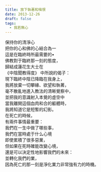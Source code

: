```yaml
---
title: 放下執著和嗔恨
date: 2013-12-26
draft: false
tags:
  - 我若無心
---
```


保持你的清淨心  
把你的心和佛的心結合為一  
這是在臨終時所最需要的•  
佛教對于臨終那一刻的態度，  
歸結成蓮花生大士在  
《中陰聞教得度》 中所說的偈子：  
現下臨終中陰已降臨在我身上，  
我將放棄一切攀緣、欲望和執著，  
毫不散亂地進入教法的清晰覺察中，  
並把我的意識射入本覺的虛空中  
當我離開這個血肉和合的軀體時，  
我將知道它是短暫的幻影。  
在死亡的時候，  
有兩件事情最重要：  
我們在一生中做了哪些事，  
我們在當時處于什么心境  
即使累積了很多惡業，  
但如果在死時確能改變心境，  
還是可以決定性地影響我們的未來：  
並轉化我們的業，  
因為死亡的那一刻是淨化業力非常強有力的時機。  